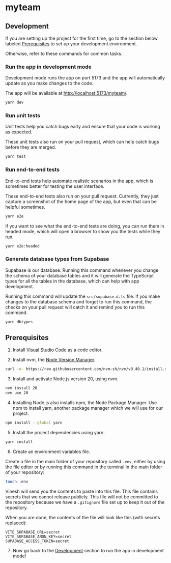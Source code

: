 # myteam

## Development

If you are setting up the project for the first time, go to the section below labeled [Prerequisites](#prerequisites) to set up your development environment.

Otherwise, refer to these commands for common tasks.

### Run the app in development mode

Development mode runs the app on port 5173 and the app will automatically update as you make changes to the code.

The app will be available at [http://localhost:5173/myteam/](http://localhost:5173/myteam/).

```sh
yarn dev
```

### Run unit tests

Unit tests help you catch bugs early and ensure that your code is working as expected.

These unit tests also run on your pull request, which can help catch bugs before they are merged.

```sh
yarn test
```

### Run end-to-end tests

End-to-end tests help automate realistic scenarios in the app, which is sometimes better for testing the user interface.

These end-to-end tests also run on your pull request. Currently, they just capture a screenshot of the home page of the app, but even that can be helpful sometimes.

```sh
yarn e2e
```

If you want to see what the end-to-end tests are doing, you can run them in headed mode, which will open a browser to show you the tests while they run.

```sh
yarn e2e:headed
```

### Generate database types from Supabase

Supabase is our database. Running this command whenever you change the schema of your database tables and it will generate the TypeScript types for all the tables in the database, which can help with app development.

Running this command will update the `src/supabase.d.ts` file. If you make changes to the database schema and forget to run this command, the checks on your pull request will catch it and remind you to run this command.

```sh
yarn dbtypes
```

## Prerequisites

1. Install [Visual Studio Code](https://code.visualstudio.com/download) as a code editor.

2. Install nvm, the [Node Version Manager](https://github.com/nvm-sh/nvm).

```sh
curl -o- https://raw.githubusercontent.com/nvm-sh/nvm/v0.40.1/install.sh | bash
```

3. Install and activate Node.js version 20, using nvm.

```sh
nvm install 20
nvm use 20
```

4. Installing Node.js also installs npm, the Node Package Manager. Use npm to install yarn, another package manager which we will use for our project.

```sh
npm install --global yarn
```

5. Install the project dependencies using yarn.

```sh
yarn install
```

6. Create an environment variables file.

Create a file in the main folder of your repository called `.env`, either by using the file editor or by running this command in the terminal in the main folder of your repository:

```sh
touch .env
```

Vinesh will send you the contents to paste into this file. This file contains secrets that we cannot release publicly. This file will not be committed to the repository because we have a `.gitignore` file set up to keep it out of the repository.

When you are done, the contents of the file will look like this (with secrets replaced):

```
VITE_SUPABASE_URL=secret
VITE_SUPABASE_ANON_KEY=secret
SUPABASE_ACCESS_TOKEN=secret
```

7. Now go back to the [Development](#development) section to run the app in development mode!
